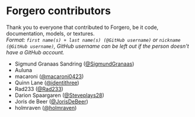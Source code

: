 # Forgero contributors

Thank you to everyone that contributed to Forgero, be it code, documentation, models, or textures.  
*Format: `first name(s) + last name(s) (@GitHub username)` or `nickname (@GitHub username)`, GitHub username can be left out if the person doesn't have a GitHub account.*

- Sigmund Granaas Sandring ([@SigmundGranaas](https://github.com/SigmundGranaas))
- Auluna
- macaroni ([@macaroni0423](https://github.com/macaroni0423))
- Quinn Lane ([@identithree](https://github.com/identithree))
- Rad233 ([@Rad233](https://github.com/Rad233))
- Darion Spaargaren ([@Steveplays28](https://github.com/Steveplays28))
- Joris de Beer ([@JorisDeBeer](https://github.com/JorisDeBeer))
- holmraven ([@holmraven](https://github.com/holmraven))
